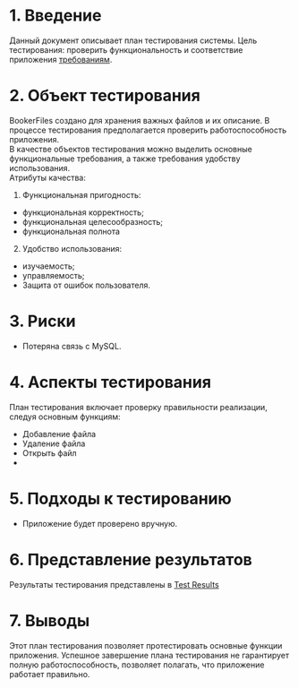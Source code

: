 ﻿# 1. Введение 
Данный документ описывает план тестирования системы. Цель тестирования: проверить функциональность и соответствие приложения [требованиям](https://github.com/catherine-yarosh-650501/BookerFiles/blob/master/Docs/Requirements.md).

# 2. Объект тестирования  
BookerFiles создано для хранения важных файлов и их описание. В процессе тестирования предполагается проверить работоспособность приложения.  
В качестве объектов тестирования можно выделить основные функциональные требования, а также требования удобству использования.  
Атрибуты качества:

1.  Функциональная пригодность:

-   функциональная корректность;
-   функциональная целесообразность;
-   функциональная полнота

2.  Удобство использования:

-   изучаемость;
-   управляемость;
-  Защита от ошибок пользователя.

# 3. Риски

- Потеряна связь с MySQL.

# 4. Аспекты тестирования

План тестирования включает проверку правильности реализации, следуя основным функциям:

-  Добавление файла
- Удаление файла
- Открыть файл
- 
# 5. Подходы к тестированию 


- Приложение будет проверено вручную.


# 6. Представление результатов 

Результаты тестирования представлены в [Test Results](https://github.com/catherine-yarosh-650501/BookerFiles/blob/master/Docs/Test%20Results.md)

# 7. Выводы

Этот план тестирования позволяет протестировать основные функции приложения. Успешное завершение плана тестирования не гарантирует полную работоспособность, позволяет полагать, что приложение работает правильно.

